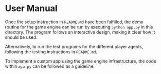 # User Manual

Once the setup instruction in `README.md` have been fulfilled, the demo routine for the game engine can be run by executing `python app.py` in this directory. The program follows an interactive design, making it clear how it should be used.

Alternatively, to run the test programs for the different player agents, following the testing instructions in `README.md`.

To implement a custom app using the game engine infrastructure, the code within `app.py` can be followed as a guideline.